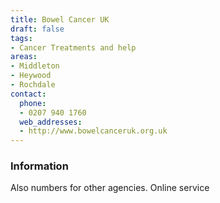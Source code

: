 ```yaml
---
title: Bowel Cancer UK
draft: false
tags:
- Cancer Treatments and help
areas:
- Middleton
- Heywood
- Rochdale
contact:
  phone:
  - 0207 940 1760
  web_addresses:
  - http://www.bowelcanceruk.org.uk
---
```


### Information
Also numbers for other agencies.  Online service

